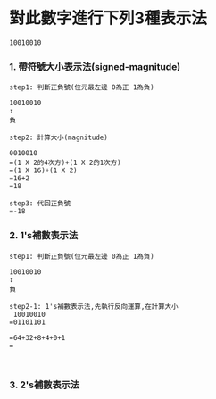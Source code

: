 # 對此數字進行下列3種表示法
```
10010010
```
### 1. 帶符號大小表示法(signed-magnitude)
```
step1: 判斷正負號(位元最左邊 0為正 1為負)

10010010
↧
負 

step2: 計算大小(magnitude)

0010010
=(1 X 2的4次方)+(1 X 2的1次方)
=(1 X 16)+(1 X 2)
=16+2
=18

step3: 代回正負號
=-18
```
### 2. 1's補數表示法
```
step1: 判斷正負號(位元最左邊 0為正 1為負)

10010010
↧
負

step2-1: 1's補數表示法,先執行反向運算,在計算大小
 10010010
=01101101

=64+32+8+4+0+1
=



```
### 3. 2's補數表示法
```
```
